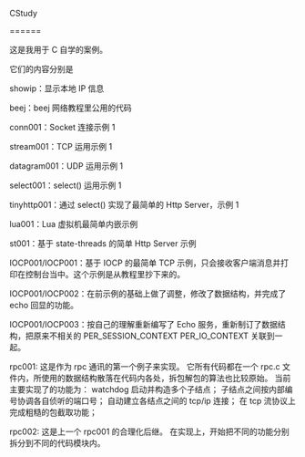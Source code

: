 CStudy

======

这是我用于 C 自学的案例。

它们的内容分别是

showip：显示本地 IP 信息

beej：beej 网络教程里公用的代码

conn001：Socket 连接示例 1

stream001：TCP 运用示例 1

datagram001：UDP 运用示例 1

select001：select() 运用示例 1

tinyhttp001：通过 select() 实现了最简单的 Http Server，示例 1

lua001：Lua 虚拟机最简单内嵌示例

st001：基于 state-threads 的简单 Http Server 示例

IOCP001/IOCP001：基于 IOCP 的最简单 TCP 示例，只会接收客户端消息并打印在控制台当中。这个示例是从教程里抄下来的。

IOCP001/IOCP002：在前示例的基础上做了调整，修改了数据结构，并完成了 echo 回显的功能。

IOCP001/IOCP003：按自己的理解重新编写了 Echo 服务，重新制订了数据结构，把原来不相关的 PER_SESSION_CONTEXT PER_IO_CONTEXT 关联到一起。

rpc001: 这是作为 rpc 通讯的第一个例子来实现。
它所有代码都在一个 rpc.c 文件内，所使用的数据结构散落在代码内各处，拆包解包的算法也比较原始。
当前主要实现了的功能为：
watchdog 启动并构造多个子结点；
子结点之间按内部编号协调各自侦听的端口号；
自动建立各结点之间的 tcp/ip 连接；
在 tcp 流协议上完成粗糙的包截取功能；

rpc002: 这是上一个 rpc001 的合理化后继。
在实现上，开始把不同的功能分别拆分到不同的代码模块内。

